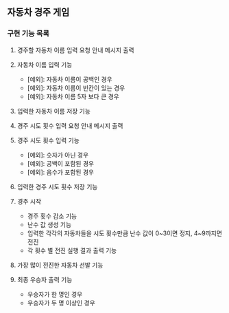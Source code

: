 ## 자동차 경주 게임

### 구현 기능 목록

1. 경주할 자동차 이름 입력 요청 안내 메시지 출력


2. 자동차 이름 입력 기능
    - [예외]: 자동차 이름이 공백인 경우
    - [예외]: 자동차 이름이 빈칸이 있는 경우
    - [예외]: 자동차 이름 5자 보다 큰 경우


3. 입력한 자동차 이름 저장 기능


4. 경주 시도 횟수 입력 요청 안내 메시지 출력


5. 경주 시도 횟수 입력 기능
    - [예외]: 슷자가 아닌 경우
    - [예외]: 공백이 포함된 경우
    - [예외]: 음수가 포함된 경우


6. 입력한 경주 시도 횟수 저장 기능


7. 경주 시작
   - 경주 횟수 감소 기능
   - 난수 값 생성 기능
   - 입력한 각각의 자동차들을 시도 횟수만큼 난수 값이 0~3이면 정지, 4~9까지면 전진 
   - 각 횟수 별 전진 실행 결과 출력 기능


8. 가장 많이 전진한 자동차 선발 기능


9. 최종 우승자 출력 기능
   - 우승자가 한 명인 경우
   - 우승자가 두 명 이상인 경우
